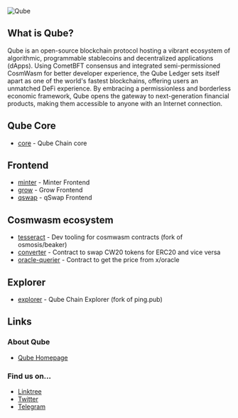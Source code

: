 ![Qube](https://raw.githubusercontent.com/QubeLedger/.github/main/banner.png)
## What is Qube?
Qube is an open-source blockchain protocol hosting a vibrant ecosystem of algorithmic, programmable stablecoins and decentralized applications (dApps). Using CometBFT consensus and integrated semi-permissioned CosmWasm for better developer experience, the Qube Ledger sets itself apart as one of the world's fastest blockchains, offering users an unmatched DeFi experience. By embracing a permissionless and borderless economic framework, Qube opens the gateway to next-generation financial products, making them accessible to anyone with an Internet connection.

## Qube Core
* [core](https://github.com/QubeLedger/core) - Qube Chain core

## Frontend
* [minter](https://github.com/QubeLedger/minter-frontend) - Minter Frontend
* [grow](https://github.com/QubeLedger/grow-frontend) - Grow Frontend
* [qswap](https://github.com/QubeLedger/qswap-frontend) - qSwap Frontend

## Cosmwasm ecosystem
* [tesseract](https://github.com/QubeLedger/tesseract) - Dev tooling for cosmwasm contracts (fork of osmosis/beaker)
* [converter](https://github.com/QubeLedger/quadrate-converter-contracts) - Contract to swap CW20 tokens for ERC20 and vice versa
* [oracle-querier](https://github.com/QubeLedger/quadrate-oracle-querier) - Contract to get the price from x/oracle

## Explorer
* [explorer](https://github.com/QubeLedger/explorer) - Qube Chain Explorer (fork of ping.pub)

## Links
### About Qube

- [Qube Homepage](https://qubedao.com/)

### Find us on...

- [Linktree](https://linktr.ee/QubeLedger)
- [Twitter](https://twitter.com/QubeLedger)
- [Telegram](https://t.me/QubeLedger)

